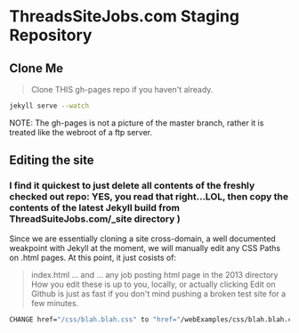 # ThreadsSiteJobs.com Staging Repository

## Clone Me

 > Clone THIS gh-pages repo if you haven't already.
```bash
jekyll serve --watch
```

NOTE: The gh-pages is not a picture of the master branch, rather it is treated like the webroot of a ftp server.

## Editing the site
### I find it quickest to just delete all contents of the freshly checked out repo: YES, you read that right...LOL, then copy the contents of the latest Jekyll build from ThreadSuiteJobs.com/_site directory )

Since we are essentially cloning a site cross-domain, a well documented weakpoint with Jekyll at the moment, we will manually edit any CSS Paths on .html pages.
At this point, it just cosists of:
 >index.html
 >... and ...
 >any job posting html page in the 2013 directory
How you edit these is up to you, locally, or actually clicking Edit on Github is just as fast if you don't mind pushing a broken test site for a few minutes.
```bash
CHANGE href="/css/blah.blah.css" to "href="/webExamples/css/blah.blah.css" to match the gh-pages path.
```
